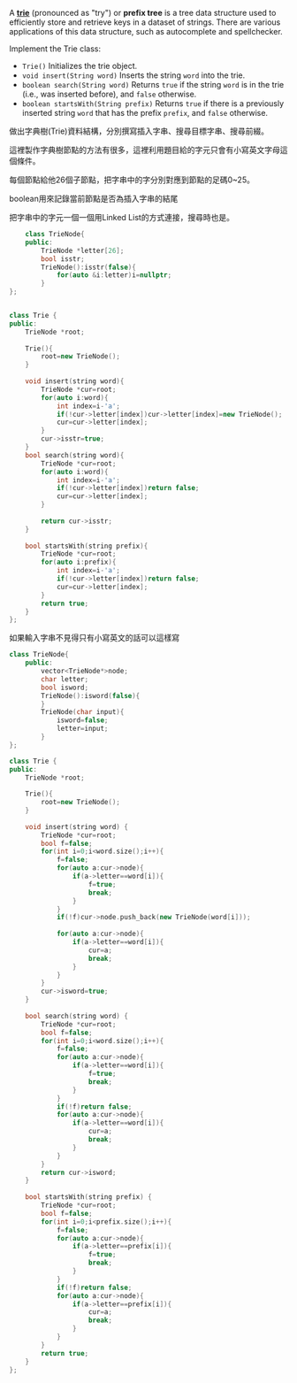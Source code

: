 A [**trie**](https://en.wikipedia.org/wiki/Trie) (pronounced as "try") or **prefix tree** is a tree data structure used to efficiently store and retrieve keys in a dataset of strings. There are various applications of this data structure, such as autocomplete and spellchecker.

Implement the Trie class:

-   `Trie()` Initializes the trie object.
-   `void insert(String word)` Inserts the string `word` into the trie.
-   `boolean search(String word)` Returns `true` if the string `word` is in the trie (i.e., was inserted before), and `false` otherwise.
-   `boolean startsWith(String prefix)` Returns `true` if there is a previously inserted string `word` that has the prefix `prefix`, and `false` otherwise.

做出字典樹(Trie)資料結構，分別撰寫插入字串、搜尋目標字串、搜尋前綴。

這裡製作字典樹節點的方法有很多，這裡利用題目給的字元只會有小寫英文字母這個條件。

每個節點給他26個子節點，把字串中的字分別對應到節點的足碼0~25。

boolean用來記錄當前節點是否為插入字串的結尾

把字串中的字元一個一個用Linked List的方式連接，搜尋時也是。

```cpp
	class TrieNode{
    public:
        TrieNode *letter[26];
        bool isstr;
        TrieNode():isstr(false){
            for(auto &i:letter)i=nullptr;
        }
};


class Trie {
public:
    TrieNode *root;
    
    Trie(){
        root=new TrieNode();
    }
    
    void insert(string word){
        TrieNode *cur=root;
        for(auto i:word){
            int index=i-'a';
            if(!cur->letter[index])cur->letter[index]=new TrieNode();
            cur=cur->letter[index];
        }
        cur->isstr=true;
    }
    bool search(string word){
        TrieNode *cur=root;
        for(auto i:word){
            int index=i-'a';
            if(!cur->letter[index])return false;
            cur=cur->letter[index];
        }
        
        return cur->isstr;
    }
    
    bool startsWith(string prefix){
        TrieNode *cur=root;
        for(auto i:prefix){
            int index=i-'a';
            if(!cur->letter[index])return false;
            cur=cur->letter[index];
        }
        return true;
    }
};
```

如果輸入字串不見得只有小寫英文的話可以這樣寫

```cpp
class TrieNode{
    public:
        vector<TrieNode*>node;
        char letter;
        bool isword;
        TrieNode():isword(false){
        }
        TrieNode(char input){
            isword=false;
            letter=input;
        }
};

class Trie {
public:
    TrieNode *root;
    
    Trie(){
        root=new TrieNode();
    }
    
    void insert(string word) {
        TrieNode *cur=root;
        bool f=false;
        for(int i=0;i<word.size();i++){
            f=false;
            for(auto a:cur->node){
                if(a->letter==word[i]){
                    f=true;
                    break;
                }
            }
            if(!f)cur->node.push_back(new TrieNode(word[i]));
            
            for(auto a:cur->node){
                if(a->letter==word[i]){
                    cur=a;
                    break;
                }
            }
        }
        cur->isword=true;
    }
    
    bool search(string word) {
        TrieNode *cur=root;
        bool f=false;
        for(int i=0;i<word.size();i++){
            f=false;
            for(auto a:cur->node){
                if(a->letter==word[i]){
                    f=true;
                    break;
                }
            }
            if(!f)return false;
            for(auto a:cur->node){
                if(a->letter==word[i]){
                    cur=a;
                    break;
                }
            }
        }
        return cur->isword;
    }
    
    bool startsWith(string prefix) {
        TrieNode *cur=root;
        bool f=false;
        for(int i=0;i<prefix.size();i++){
            f=false;
            for(auto a:cur->node){
                if(a->letter==prefix[i]){
                    f=true;
                    break;
                }
            }
            if(!f)return false;
            for(auto a:cur->node){
                if(a->letter==prefix[i]){
                    cur=a;
                    break;
                }
            }
        }
        return true;
    }
};


```